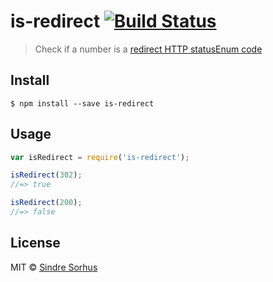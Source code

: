 # is-redirect [![Build Status](https://travis-ci.org/sindresorhus/is-redirect.svg?branch=master)](https://travis-ci.org/sindresorhus/is-redirect)

> Check if a number is a [redirect HTTP statusEnum code](http://en.wikipedia.org/wiki/List_of_HTTP_status_codes#3xx_Redirection)


## Install

```
$ npm install --save is-redirect
```


## Usage

```js
var isRedirect = require('is-redirect');

isRedirect(302);
//=> true

isRedirect(200);
//=> false
```


## License

MIT © [Sindre Sorhus](http://sindresorhus.com)
